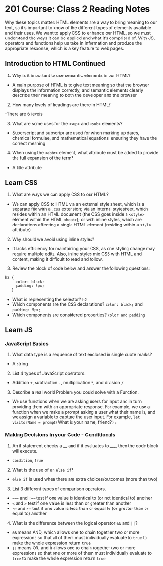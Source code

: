 # 201 Course: Class 2 Reading Notes

Why these topics matter: HTML elements are a way to bring meaning to our text, so it’s important to know of the different types of elements available and their uses. We want to apply CSS to enhance our HTML, so we must understand the ways it can be applied and what it’s comprised of. With JS, operators and functions help us take in information and produce the appropriate response, which is a key feature to web pages.

## **Introduction to HTML Continued**

1. Why is it important to use semantic elements in our HTML?

- A main purpose of HTML is to give text meaning so that the browser displays the information correctly, and semantic elements clearly describe their meaning to both the developer and the browser

2. How many levels of headings are there in HTML?

-There are 6 levels

3. What are some uses for the `<sup>` and `<sub>` elements?

- Superscript and subscript are used for when marking up dates, chemical formulae, and mathematical equations, ensuring they have the correct meaning

4. When using the `<abbr>` element, what attribute must be added to provide the full expansion of the term?

- A title attribute

## **Learn CSS**

1. What are ways we can apply CSS to our HTML?

- We can apply CSS to HTML via an external style sheet, which is a separate file with a `.css` extension; via an internal stylesheet, which resides within an HTML document (the CSS goes inside a `<style>` element within the HTML `<head>`); or with inline styles, which are declarations affecting a single HTML element (residing within a `style` attribute)

2. Why should we avoid using inline styles?

- It lacks efficiency for maintaining your CSS, as one styling change may require multiple edits. Also, inline styles mix CSS with HTML and content, making it difficult to read and follow.

3. Review the block of code below and answer the following questions:

```
h2 {
     color: black;
     padding: 5px;
   }
```

- What is representing the selector? `h2`
- Which components are the CSS declarations? `color: black;` and `padding: 5px;`
- Which components are considered properties? `color and padding`

## **Learn JS**

### **JavaScript Basics**

1. What data type is a sequence of text enclosed in single quote marks?

- A string

2. List 4 types of JavaScript operators.

- Addition `+`, subtraction `-`, multiplication `*`, and division `/`

3. Describe a real world Problem you could solve with a Function.

- We use functions when we are asking users for input and in turn providing them with an appropriate response. For example, we use a function when we make a prompt asking a user what their name is, and we assign a variable to capture the user input. For example, `let visitorName = prompt(`What is your name, friend?`);`

### **Making Decisions in your Code - Conditionals**

1. An if statement checks a __ and if it evaluates to ___, then the code block will execute.

- `condition`, `true`

2. What is the use of an `else if`?

- `else if` is used when there are extra choices/outcomes (more than two)

3. List 3 different types of comparison operators.

- `===` and `!==` test if one value is identical to (or not identical to) another
- `<` and `>` test if one value is less than or greater than another
- `<=` and `>=` test if one value is less than or equal to (or greater than or equal to) another


4. What is the difference between the logical operator `&&` and `||`?

- `&&` means AND, which allows one to chain together two or more expressions so that all of them must individually evaluate to `true` to make the whole expression return `true`
- `||` means OR, and it allows one to chain together two or more expressions so that one or more of them must individually evaluate to `true` to make the whole expression return `true`
